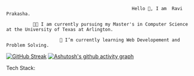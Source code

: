                                                    Hello 👋, I am  Ravi Prakasha. 
    
              👨‍💻 I am currently pursuing my Master's in Computer Science at the University of Texas at Arlington.
                          
                        🧠 I’m currently learning Web Developement and Problem Solving.
                      
                
                          
               
               
   
   [![GitHub Streak](http://github-readme-streak-stats.herokuapp.com?user=Ravi-7093&theme=vue-dark)](https://git.io/streak-stats)  [![Ashutosh's github activity graph](https://activity-graph.herokuapp.com/graph?username=Ravi-7093&theme=react-dark)](https://github.com/ashutosh00710/github-readme-activity-graph)


Tech Stack:






